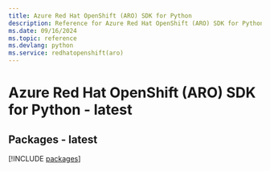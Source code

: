 ```yaml
---
title: Azure Red Hat OpenShift (ARO) SDK for Python
description: Reference for Azure Red Hat OpenShift (ARO) SDK for Python
ms.date: 09/16/2024
ms.topic: reference
ms.devlang: python
ms.service: redhatopenshift(aro)
---
```

# Azure Red Hat OpenShift (ARO) SDK for Python - latest
## Packages - latest
[!INCLUDE [packages](red-hat-openshift-(aro)-index.md)]